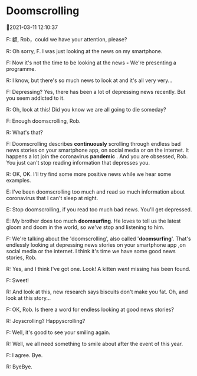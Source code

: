 # Doomscrolling

2021-03-11 12:10:37

F: 额, Rob，could we have your attention, please?

R: Oh sorry, F. I was just looking at the news on my smartphone.

F: Now it's not the time to be looking at the news **-** We're presenting a programme.

R: I know, but there's so much news to look at and it's all very very...

F: Depressing? Yes, there has been a lot of depressing news recently. But you seem addicted to it.

R: Oh, look at this! Did you know we are all going to die someday?

F: Enough doomscrolling, Rob.

R: What's that?

F: Doomscrolling describes **continuously** scrolling through endless bad news stories on your smartphone app, on social media or on the internet. It happens a lot join the coronavirus **pandemic** . And you are obsessed, Rob. You just can't stop reading information that depresses you.

R: OK, OK. I'll try find some more positive news while we hear some examples.

E: I've been doomscrolling too much and read so much information about coronavirus that I can't sleep at night.

E: Stop doomscrolling, if you read too much bad news. You'll get depressed.

E: My brother does too much **doomsurfing**. He loves to tell us the latest gloom and doom in the world, so _we've_ stop and listening to him.

F: We're talking about the 'doomscrolling', also called '**doomsurfing**'. That's endlessly looking at depressing news stories on your smartphone app ,on social media or the internet. I think it's time we have some good news stories, Rob.

R: Yes, and I think I've got one. Look! A kitten _went_ missing has been found.

F: Sweet!

R: And look at this, new research says biscuits don't make you fat. Oh, and look at this story...

F: OK, Rob. Is there a word for endless looking at good news stories?

R: Joyscrolling? Happyscrolling?

F: Well, it's good to see your smiling again.

R: Well, we all need something to smile about after the event of this year.

F: I agree. Bye.

R: ByeBye.

